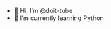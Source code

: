 - 👋 Hi, I’m @doit-tube
- 🌱 I’m currently learning Python


<!---
doit-tube/doit-tube is a ✨ special ✨ repository because its `README.md` (this file) appears on your GitHub profile.
You can click the Preview link to take a look at your changes.
--->

